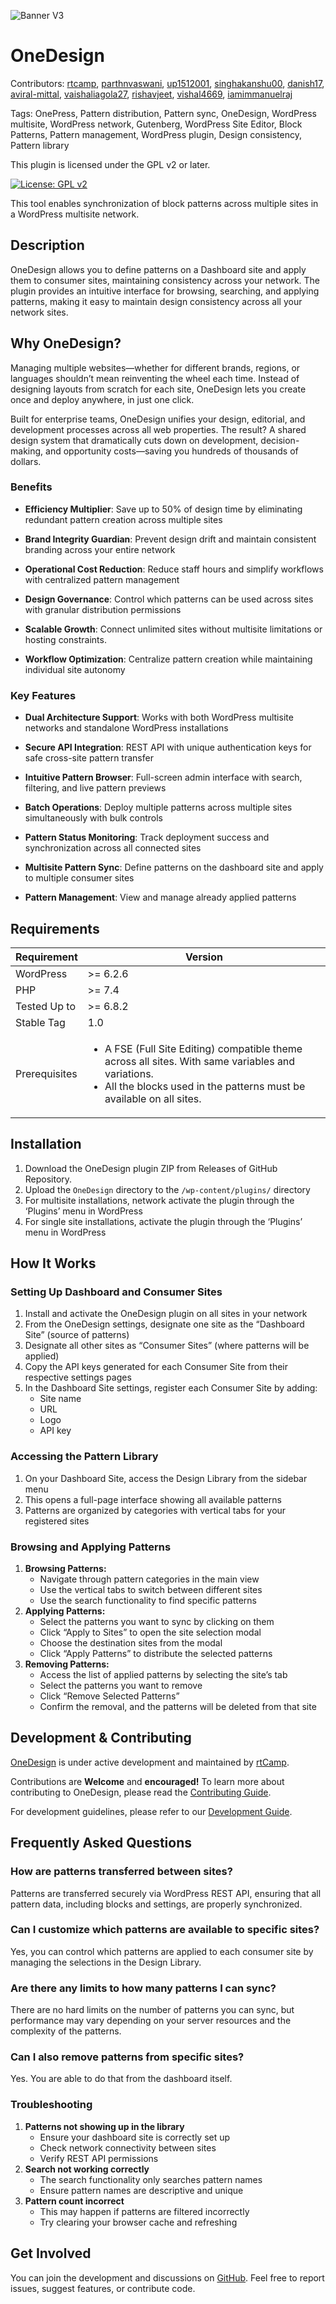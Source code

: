 ![Banner V3](https://rtcamp.com/wp-content/uploads/sites/2/2024/09/OneDesign-Banner.png)

# OneDesign
Contributors: [rtcamp](https://profiles.wordpress.org/rtcamp), [parthnvaswani](https://github.com/parthnvaswani), [up1512001](https://github.com/up1512001), [singhakanshu00](https://github.com/singhakanshu00), [danish17](https://github.com/danish17), [aviral-mittal](https://github.com/aviral-mittal), [vaishaliagola27](https://github.com/vaishaliagola27), [rishavjeet](https://github.com/rishavjeet), [vishal4669](https://github.com/vishal4669), [iamimmanuelraj](https://github.com/iamimmanuelraj)

Tags: OnePress, Pattern distribution, Pattern sync, OneDesign, WordPress multisite, WordPress network, Gutenberg, WordPress Site Editor, Block Patterns, Pattern management, WordPress plugin, Design consistency, Pattern library

This plugin is licensed under the GPL v2 or later.

[![License: GPL v2](https://img.shields.io/badge/License-GPL%20v2-blue.svg)](http://www.gnu.org/licenses/gpl-2.0.html)

This tool enables synchronization of block patterns across multiple sites in a WordPress multisite network.

## Description
OneDesign allows you to define patterns on a Dashboard site and apply them to consumer sites, maintaining consistency across your network. The plugin provides an intuitive interface for browsing, searching, and applying patterns, making it easy to maintain design consistency across all your network sites.

## Why OneDesign?
Managing multiple websites—whether for different brands, regions, or languages shouldn’t mean reinventing the wheel each time. Instead of designing layouts from scratch for each site, OneDesign lets you create once and deploy anywhere, in just one click.

Built for enterprise teams, OneDesign unifies your design, editorial, and development processes across all web properties. The result? A shared design system that dramatically cuts down on development, decision-making, and opportunity costs—saving you hundreds of thousands of dollars.

### Benefits
- **Efficiency Multiplier**: Save up to 50% of design time by eliminating redundant pattern creation across multiple sites

- **Brand Integrity Guardian**: Prevent design drift and maintain consistent branding across your entire network

- **Operational Cost Reduction**: Reduce staff hours and simplify workflows with centralized pattern management

- **Design Governance**: Control which patterns can be used across sites with granular distribution permissions

- **Scalable Growth**: Connect unlimited sites without multisite limitations or hosting constraints.

- **Workflow Optimization**: Centralize pattern creation while maintaining individual site autonomy

### Key Features
- **Dual Architecture Support**: Works with both WordPress multisite networks and standalone WordPress installations

- **Secure API Integration**: REST API with unique authentication keys for safe cross-site pattern transfer

- **Intuitive Pattern Browser**: Full-screen admin interface with search, filtering, and live pattern previews

- **Batch Operations**: Deploy multiple patterns across multiple sites simultaneously with bulk controls

- **Pattern Status Monitoring**: Track deployment success and synchronization across all connected sites

- **Multisite Pattern Sync**: Define patterns on the dashboard site and apply to multiple consumer sites

- **Pattern Management**: View and manage already applied patterns

## Requirements
| Requirement   | Version                                            |
|---------------|----------------------------------------------------|
| WordPress     | >= 6.2.6                                          |
| PHP           | >= 7.4                                             |
| Tested Up to  | >= 6.8.2                                           |
| Stable Tag    | 1.0                                                |
| Prerequisites | <ul><li>A FSE (Full Site Editing) compatible theme across all sites. With same variables and variations.</li><li>All the blocks used in the patterns must be available on all sites.</li></ul> |

## Installation
1. Download the OneDesign plugin ZIP from Releases of GitHub Repository.
2. Upload the `OneDesign` directory to the `/wp-content/plugins/` directory
3. For multisite installations, network activate the plugin through the ‘Plugins’ menu in WordPress
4. For single site installations, activate the plugin through the ‘Plugins’ menu in WordPress

## How It Works

### Setting Up Dashboard and Consumer Sites
1. Install and activate the OneDesign plugin on all sites in your network
2. From the OneDesign settings, designate one site as the “Dashboard Site” (source of patterns)
3. Designate all other sites as “Consumer Sites” (where patterns will be applied)
4. Copy the API keys generated for each Consumer Site from their respective settings pages
5. In the Dashboard Site settings, register each Consumer Site by adding:
   - Site name
   - URL
   - Logo
   - API key

### Accessing the Pattern Library
1. On your Dashboard Site, access the Design Library from the sidebar menu
2. This opens a full-page interface showing all available patterns
3. Patterns are organized by categories with vertical tabs for your registered sites

### Browsing and Applying Patterns
1. **Browsing Patterns:**
   - Navigate through pattern categories in the main view
   - Use the vertical tabs to switch between different sites
   - Use the search functionality to find specific patterns
2. **Applying Patterns:**
   - Select the patterns you want to sync by clicking on them
   - Click “Apply to Sites” to open the site selection modal
   - Choose the destination sites from the modal
   - Click “Apply Patterns” to distribute the selected patterns
3. **Removing Patterns:**
   - Access the list of applied patterns by selecting the site’s tab
   - Select the patterns you want to remove
   - Click “Remove Selected Patterns”
   - Confirm the removal, and the patterns will be deleted from that site

## Development & Contributing
[OneDesign](https://github.com/rtCamp/onedesign) is under active development and maintained by [rtCamp](https://rtcamp.com/).

Contributions are **Welcome** and **encouraged!** To learn more about contributing to OneDesign, please read the [Contributing Guide](./docs/CONTRIBUTING.md).

For development guidelines, please refer to our [Development Guide](./docs/DEVELOPMENT.md).

## Frequently Asked Questions
### How are patterns transferred between sites?
Patterns are transferred securely via WordPress REST API, ensuring that all pattern data, including blocks and settings, are properly synchronized.
### Can I customize which patterns are available to specific sites?
Yes, you can control which patterns are applied to each consumer site by managing the selections in the Design Library.
### Are there any limits to how many patterns I can sync?
There are no hard limits on the number of patterns you can sync, but performance may vary depending on your server resources and the complexity of the patterns.
### Can I also remove patterns from specific sites?
Yes. You are able to do that from the dashboard itself.

### Troubleshooting
1. **Patterns not showing up in the library**
   - Ensure your dashboard site is correctly set up
   - Check network connectivity between sites
   - Verify REST API permissions
2. **Search not working correctly**
   - The search functionality only searches pattern names
   - Ensure pattern names are descriptive and unique
3. **Pattern count incorrect**
   - This may happen if patterns are filtered incorrectly
   - Try clearing your browser cache and refreshing

## Get Involved
You can join the development and discussions on [GitHub](https://github.com/rtCamp/OneDesign). Feel free to report issues, suggest features, or contribute code.
